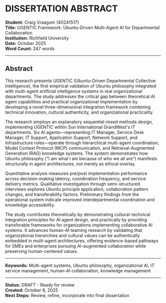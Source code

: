 # DISSERTATION ABSTRACT
**Student:** Craig Vraagom (40241517)  
**Title:** UGENTIC Framework: Ubuntu-Driven Multi-Agent AI for Departmental Collaboration  
**Institution:** Richfield University  
**Date:** October 2025  
**Word Count:** 247 words

---

## Abstract

This research presents UGENTIC (Ubuntu-Driven Departmental Collective Intelligence), the first empirical validation of Ubuntu philosophy integrated with multi-agent artificial intelligence systems in real organizational departments. The study addresses the critical gap between theoretical AI agent capabilities and practical organizational implementation by developing a novel three-dimensional integration framework combining technical innovation, cultural authenticity, and organizational practicality.

The research employs an explanatory sequential mixed methods design, implementing UGENTIC within Sun International GrandWest's IT departments. Six AI agents—representing IT Manager, Service Desk Manager, IT Support, Application Support, Network Support, and Infrastructure roles—operate through hierarchical multi-agent coordination, Model Context Protocol (MCP) communication, and Retrieval-Augmented Generation (RAG) knowledge systems. The system demonstrates how Ubuntu philosophy ("I am what I am because of who we all are") manifests structurally in agent architectures, not merely as ethical overlay.

Quantitative analysis measures pre/post implementation performance across decision-making latency, coordination frequency, and service delivery metrics. Qualitative investigation through semi-structured interviews explores Ubuntu principle application, collaboration pattern changes, and transferability factors. Preliminary findings from the operational system indicate improved interdepartmental coordination and knowledge accessibility.

The study contributes theoretically by demonstrating cultural-technical integration principles for AI agent design, and practically by providing transferable frameworks for organizations implementing collaborative AI systems. It advances human-AI teaming research by validating that organizational hierarchies and cultural values can be authentically embedded in multi-agent architectures, offering evidence-based pathways for SMEs and enterprises pursuing AI-augmented collaboration while preserving human-centered values.

---

**Keywords:** Multi-agent systems, Ubuntu philosophy, organizational AI, IT service management, human-AI collaboration, knowledge management

---

**Status:** DRAFT - Ready for review  
**Created:** October 8, 2025  
**Next Steps:** Review, refine, incorporate into final dissertation
